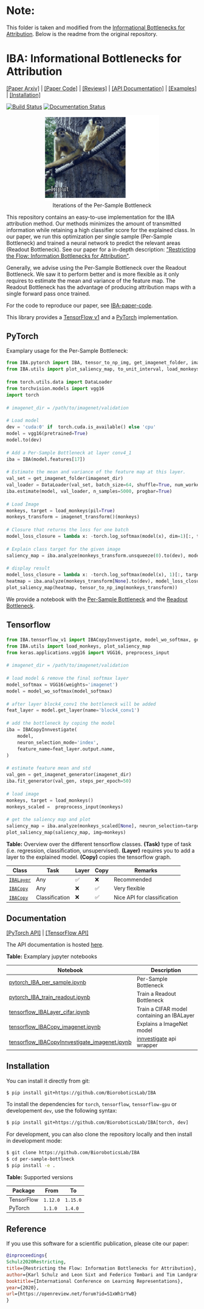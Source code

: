 # Note: 
This folder is taken and modified from the [Informational Bottlenecks for Attribution](https://github.com/BioroboticsLab/IBA). Below is the readme from the original repository.

# IBA: Informational Bottlenecks for Attribution


[[Paper Arxiv]](https://arxiv.org/abs/2001.00396)
| [[Paper Code]](https://github.com/BioroboticsLab/IBA-paper-code)
| [[Reviews]](https://openreview.net/forum?id=S1xWh1rYwB)
| [[API Documentation]](https://iba.readthedocs.io/en/latest/)
| [[Examples]](https://github.com/BioroboticsLab/IBA/tree/master/notebooks)
| [[Installation]](#installation)

[![Build Status](https://travis-ci.org/BioroboticsLab/IBA.svg?branch=master)](https://travis-ci.org/BioroboticsLab/IBA)
[![Documentation Status](https://readthedocs.org/projects/iba/badge/?version=latest)](https://iba.readthedocs.io/en/latest/?badge=latest)


<p align="center">
    <img alt="Example GIF" width="300" src="https://github.com/BioroboticsLab/IBA-paper-code/raw/master/monkeys.gif"><br>
    Iterations of the Per-Sample Bottleneck
</p>


This repository contains an easy-to-use implementation for the IBA attribution method.
Our methods minimizes the amount of transmitted information while retaining
a high classifier score for the explained class. In our paper,
we run this optimization per single sample (Per-Sample Bottleneck)
and trained a neural network to predict the relevant areas (Readout Bottleneck).
See our paper for a in-depth description: ["Restricting the Flow: Information
Bottlenecks for Attribution"](https://openreview.net/forum?id=S1xWh1rYwB).

Generally, we advise using the Per-Sample Bottleneck over the Readout
Bottleneck. We saw it to perform better and is more flexible as it only requires to
estimate the mean and variance of the feature map. The Readout Bottleneck has the
advantage of producing attribution maps with a single forward pass once trained.

For the code to reproduce our paper, see [IBA-paper-code](https://github.com/BioroboticsLab/IBA-paper-code).


This library provides a [TensorFlow v1](https://www.tensorflow.org/) and
a [PyTorch](https://pytorch.org/) implementation.

## PyTorch

Examplary usage for the Per-Sample Bottleneck:

```python
from IBA.pytorch import IBA, tensor_to_np_img, get_imagenet_folder, imagenet_transform
from IBA.utils import plot_saliency_map, to_unit_interval, load_monkeys

from torch.utils.data import DataLoader
from torchvision.models import vgg16
import torch

# imagenet_dir = /path/to/imagenet/validation

# Load model
dev = 'cuda:0' if  torch.cuda.is_available() else 'cpu'
model = vgg16(pretrained=True)
model.to(dev)

# Add a Per-Sample Bottleneck at layer conv4_1
iba = IBA(model.features[17])

# Estimate the mean and variance of the feature map at this layer.
val_set = get_imagenet_folder(imagenet_dir)
val_loader = DataLoader(val_set, batch_size=64, shuffle=True, num_workers=4)
iba.estimate(model, val_loader, n_samples=5000, progbar=True)

# Load Image
monkeys, target = load_monkeys(pil=True)
monkeys_transform = imagenet_transform()(monkeys)

# Closure that returns the loss for one batch
model_loss_closure = lambda x: -torch.log_softmax(model(x), dim=1)[:, target].mean()

# Explain class target for the given image
saliency_map = iba.analyze(monkeys_transform.unsqueeze(0).to(dev), model_loss_closure, beta=10)

# display result
model_loss_closure = lambda x: -torch.log_softmax(model(x), 1)[:, target].mean()
heatmap = iba.analyze(monkeys_transform[None].to(dev), model_loss_closure )
plot_saliency_map(heatmap, tensor_to_np_img(monkeys_transform))
```

We provide a notebook with the [Per-Sample Bottleneck](https://github.com/BioroboticsLab/IBA/blob/master/notebooks/pytorch_IBA_per_sample.ipynb) and the [Readout Bottleneck](https://github.com/BioroboticsLab/IBA/blob/master/notebooks/pytorch_IBA_train_readout.ipynb).

## Tensorflow

```python
from IBA.tensorflow_v1 import IBACopyInnvestigate, model_wo_softmax, get_imagenet_generator
from IBA.utils import load_monkeys, plot_saliency_map
from keras.applications.vgg16 import VGG16, preprocess_input

# imagenet_dir = /path/to/imagenet/validation

# load model & remove the final softmax layer
model_softmax = VGG16(weights='imagenet')
model = model_wo_softmax(model_softmax)

# after layer block4_conv1 the bottleneck will be added
feat_layer = model.get_layer(name='block4_conv1')

# add the bottleneck by coping the model
iba = IBACopyInnvestigate(
    model,
    neuron_selection_mode='index',
    feature_name=feat_layer.output.name,
)

# estimate feature mean and std
val_gen = get_imagenet_generator(imagenet_dir)
iba.fit_generator(val_gen, steps_per_epoch=50)

# load image
monkeys, target = load_monkeys()
monkeys_scaled =  preprocess_input(monkeys)

# get the saliency map and plot
saliency_map = iba.analyze(monkeys_scaled[None], neuron_selection=target)
plot_saliency_map(saliency_map, img=monkeys)
```

**Table:** Overview over the different tensorflow classes.
**(Task)** type of task (i.e. regression, classification, unsupervised).
**(Layer)** requires you to add a layer to the explained model.
**(Copy)** copies the tensorflow graph.

| Class | Task | Layer | Copy | Remarks
|-------|------|-------|------|--------
| [`IBALayer`](https://iba.readthedocs.io/en/latest/api/iba_tensorflow_v1.html#IBA.tensorflow_v1.IBALayer) | Any | ✅  | ❌ | Recommended              |
| [`IBACopy`](https://iba.readthedocs.io/en/latest/api/iba_tensorflow_v1.html#IBA.tensorflow_v1.IBACopy)| Any | ❌ | ✅ | Very flexible
| [`IBACopy`](https://iba.readthedocs.io/en/latest/api/iba_tensorflow_v1.html#IBA.tensorflow_v1.IBACopyInnvestigate)| Classification | ❌ | ✅ |  Nice API for classification


## Documentation

[[PyTorch API]](https://iba.readthedocs.io/en/latest/api/iba_pytorch.html)
| [[TensorFlow API]](https://iba.readthedocs.io/en/latest/api/iba_tensorflow_v1.html)

The API documentation is hosted [here](https://iba.readthedocs.io/en/latest).

**Table:** Examplary jupyter notebooks


| Notebook | Description |
|----------|-------------|
| [pytorch_IBA_per_sample.ipynb](https://github.com/BioroboticsLab/IBA/tree/master/notebooks/pytorch_IBA_per_sample.ipynb) | Per-Sample Bottleneck |
| [pytorch_IBA_train_readout.ipynb](https://github.com/BioroboticsLab/IBA/tree/master/notebooks/pytorch_IBA_train_readout.ipynb) | Train a Readout Bottleneck |
| [tensorflow_IBALayer_cifar.ipynb](https://github.com/BioroboticsLab/IBA/tree/master/notebooks/tensorflow_IBALayer_cifar.ipynb) | Train a CIFAR model containing an IBALayer |
| [tensorflow_IBACopy_imagenet.ipynb](https://github.com/BioroboticsLab/IBA/tree/master/notebooks/tensorflow_IBACopy_imagenet.ipynb) | Explains a ImageNet model |
| [tensorflow_IBACopyInnvestigate_imagenet.ipynb](https://github.com/BioroboticsLab/IBA/tree/master/notebooks/tensorflow_IBACopyInnvestigate_imagenet.ipynb)| [innvestigate](https://github.com/albermax/innvestigate) api wrapper |


## Installation

You can install it directly from git:

```bash
$ pip install git+https://github.com/BioroboticsLab/IBA
```

To install the dependencies for `torch`, `tensorflow`, `tensorflow-gpu` or developement `dev`,
use the following syntax:
```bash
$ pip install git+https://github.com/BioroboticsLab/IBA[torch, dev]
```

For development, you can also clone the repository locally and then install in development
mode:
```bash
$ git clone https://github.com/BioroboticsLab/IBA
$ cd per-sample-bottlneck
$ pip install -e .
```

**Table:** Supported versions

|Package| From | To |
|-------|------|----|
| TensorFlow | `1.12.0` | `1.15.0` |
| PyTorch | `1.1.0` | `1.4.0` |


## Reference

If you use this software for a scientific publication, please cite our paper:

```bibtex
@inproceedings{
Schulz2020Restricting,
title={Restricting the Flow: Information Bottlenecks for Attribution},
author={Karl Schulz and Leon Sixt and Federico Tombari and Tim Landgraf},
booktitle={International Conference on Learning Representations},
year={2020},
url={https://openreview.net/forum?id=S1xWh1rYwB}
}
```
